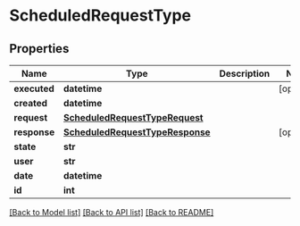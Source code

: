 # ScheduledRequestType

## Properties
Name | Type | Description | Notes
------------ | ------------- | ------------- | -------------
**executed** | **datetime** |  | [optional] 
**created** | **datetime** |  | 
**request** | [**ScheduledRequestTypeRequest**](ScheduledRequestTypeRequest.md) |  | 
**response** | [**ScheduledRequestTypeResponse**](ScheduledRequestTypeResponse.md) |  | [optional] 
**state** | **str** |  | 
**user** | **str** |  | 
**date** | **datetime** |  | 
**id** | **int** |  | 

[[Back to Model list]](../README.md#documentation-for-models) [[Back to API list]](../README.md#documentation-for-api-endpoints) [[Back to README]](../README.md)


